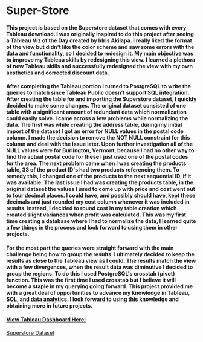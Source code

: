 # Super-Store
#### This project is based on the Superstore dataset that comes with every Tableau download. I was originally inspired to do this project after seeing a Tableau Viz of the Day created by Idris Akilapa. I really liked the format of the view but didn't like the color scheme and saw some errors with the data and functionality, so I decided to redesign it. My main objective was to improve my Tableau skills by redesigning this view. I learned a plethora of new Tableau skills and successfully redesigned the view with my own aesthetics and corrected discount data.
#### After completing the Tableau portion I turned to PostgreSQL to write the queries to match since Tableau Public doesn't support SQL integration. After creating the table for and importing the Superstore dataset, I quickly decided to make some changes. The original dataset consisted of one table with a significant amount of redundant data which normalization could easily solve. I came across a few problems while normalizing the data. The first was while creating the address table, during my initial import of the dataset I got an error for NULL values in the postal code column. I made the decision to remove the NOT NULL constraint for this column and deal with the issue later. Upon further investigation all of the NULL values were for Burlington, Vermont, because I had no other way to find the actual postal code for these I just used one of the postal codes for the area. The next problem came when I was creating the products table, 33 of the product ID's had two products referencing them. To remedy this, I changed one of the products to the next sequential ID, if it was available. The last issue I had was creating the products table, in the original dataset the values I used to come up with price and cost went out to four decimal places. I could have, and possibly should have, kept these decimals and just rounded my cost column whenever it was included in results. Instead, I decided to round cost in my table creation which created slight variances when profit was calculated. This was my first time creating a database where I had to normalize the data, I learned quite a few things in the process and look forward to using them in other projects. 
#### For the most part the queries were straight forward with the main challenge being how to group the results. I ultimately decided to keep the results as close to the Tableau view as I could. The results match the view with a few divergences, when the result data was diminutive I decided to group the regions. To do this I used PostgreSQL's crosstab (pivot) function. This was the first time I used crosstab but I believe it will become a staple in my querying going forward. This project provided me with a great deal of opportunities to advance my knowledge in Tableau, SQL, and data analytics. I look forward to using this knowledge and obtaining more in future projects.
#### <a href="https://public.tableau.com/app/profile/tyrell.roberts/viz/SuperStore_16567889241470/RegionalOverview"> View Tableau Dashboard Here!</a>
[Superstore Dataset](https://github.com/TyRoberts/Super-Store/files/9050876/Orders.csv)
